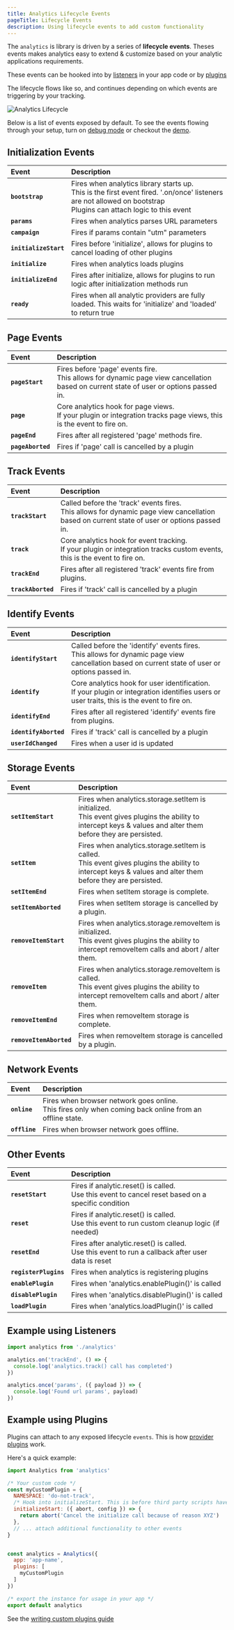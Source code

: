 ```yaml
---
title: Analytics Lifecycle Events
pageTitle: Lifecycle Events
description: Using lifecycle events to add custom functionality
---
```


The `analytics` is library is driven by a series of **lifecycle events**. Theses events makes analytics easy to extend & customize based on your analytic applications requirements.

These events can be hooked into by [listeners](https://getanalytics.io/using-listeners/) in your app code or by [plugins](https://getanalytics.io/plugins/)

The lifecycle flows like so, and continues depending on which events are triggering by your tracking.

![Analytics Lifecycle](https://user-images.githubusercontent.com/532272/64586657-db813300-d351-11e9-83d8-0d81c6973e49.png)

Below is a list of events exposed by default. To see the events flowing through your setup, turn on [debug mode](https://getanalytics.io/debugging/) or checkout the [demo](https://analytics-demo.netlify.com/).

## Initialization Events

| Event | Description |
|:------|:-------|
| **`bootstrap`** | Fires when analytics library starts up.<br/>This is the first event fired. '.on/once' listeners are not allowed on bootstrap<br/>Plugins can attach logic to this event |
| **`params`** | Fires when analytics parses URL parameters |
| **`campaign`** | Fires if params contain "utm" parameters |
| **`initializeStart`** | Fires before 'initialize', allows for plugins to cancel loading of other plugins |
| **`initialize`** | Fires when analytics loads plugins |
| **`initializeEnd`** | Fires after initialize, allows for plugins to run logic after initialization methods run |
| **`ready`** | Fires when all analytic providers are fully loaded. This waits for 'initialize' and 'loaded' to return true |

## Page Events

| Event | Description |
|:------|:-------|
| **`pageStart`** | Fires before 'page' events fire.<br/> This allows for dynamic page view cancellation based on current state of user or options passed in. |
| **`page`** | Core analytics hook for page views.<br/> If your plugin or integration tracks page views, this is the event to fire on. |
| **`pageEnd`** | Fires after all registered 'page' methods fire. |
| **`pageAborted`** | Fires if 'page' call is cancelled by a plugin |

## Track Events

| Event | Description |
|:------|:-------|
| **`trackStart`** | Called before the 'track' events fires.<br/> This allows for dynamic page view cancellation based on current state of user or options passed in. |
| **`track`** | Core analytics hook for event tracking.<br/> If your plugin or integration tracks custom events, this is the event to fire on. |
| **`trackEnd`** | Fires after all registered 'track' events fire from plugins. |
| **`trackAborted`** | Fires if 'track' call is cancelled by a plugin |

## Identify Events

| Event | Description |
|:------|:-------|
| **`identifyStart`** | Called before the 'identify' events fires.<br/>This allows for dynamic page view cancellation based on current state of user or options passed in. |
| **`identify`** | Core analytics hook for user identification.<br/> If your plugin or integration identifies users or user traits, this is the event to fire on. |
| **`identifyEnd`** | Fires after all registered 'identify' events fire from plugins. |
| **`identifyAborted`** | Fires if 'track' call is cancelled by a plugin |
| **`userIdChanged`** | Fires when a user id is updated |

## Storage Events

| Event | Description |
|:------|:-------|
| **`setItemStart`** | Fires when analytics.storage.setItem is initialized.<br/>This event gives plugins the ability to intercept keys & values and alter them before they are persisted. |
| **`setItem`** | Fires when analytics.storage.setItem is called.<br/>This event gives plugins the ability to intercept keys & values and alter them before they are persisted. |
| **`setItemEnd`** | Fires when setItem storage is complete. |
| **`setItemAborted`** | Fires when setItem storage is cancelled by a plugin. |
| **`removeItemStart`** | Fires when analytics.storage.removeItem is initialized.<br/>This event gives plugins the ability to intercept removeItem calls and abort / alter them. |
| **`removeItem`** | Fires when analytics.storage.removeItem is called.<br/>This event gives plugins the ability to intercept removeItem calls and abort / alter them. |
| **`removeItemEnd`** | Fires when removeItem storage is complete. |
| **`removeItemAborted`** | Fires when removeItem storage is cancelled by a plugin. |

## Network Events

| Event | Description |
|:------|:-------|
| **`online`** | Fires when browser network goes online.<br/>This fires only when coming back online from an offline state. |
| **`offline`** | Fires when browser network goes offline. |

## Other Events

| Event | Description |
|:------|:-------|
| **`resetStart`** | Fires if analytic.reset() is called.<br/>Use this event to cancel reset based on a specific condition |
| **`reset`** | Fires if analytic.reset() is called.<br/>Use this event to run custom cleanup logic (if needed) |
| **`resetEnd`** | Fires after analytic.reset() is called.<br/>Use this event to run a callback after user data is reset |
| **`registerPlugins`** | Fires when analytics is registering plugins |
| **`enablePlugin`** | Fires when 'analytics.enablePlugin()' is called |
| **`disablePlugin`** | Fires when 'analytics.disablePlugin()' is called |
| **`loadPlugin`** | Fires when 'analytics.loadPlugin()' is called |

## Example using Listeners

```js
import analytics from './analytics'

analytics.on('trackEnd', () => {
  console.log('analytics.track() call has completed')
})

analytics.once('params', ({ payload }) => {
  console.log('Found url params', payload)
})
```

## Example using Plugins

Plugins can attach to any exposed lifecycle `events`. This is how [provider plugins](https://getanalytics.io/plugins/writing-plugins/#1-provider-plugins) work.

Here's a quick example:

```js
import Analytics from 'analytics'

/* Your custom code */
const myCustomPlugin = {
  NAMESPACE: 'do-not-track',
  /* Hook into initializeStart. This is before third party scripts have loaded on the page */
  initializeStart: ({ abort, config }) => {
    return abort('Cancel the initialize call because of reason XYZ')
  },
  // ... attach additional functionality to other events
}


const analytics = Analytics({
  app: 'app-name',
  plugins: [
    myCustomPlugin
  ]
})

/* export the instance for usage in your app */
export default analytics
```

See the [writing custom plugins guide](https://getanalytics.io/plugins/writing-plugins/)
